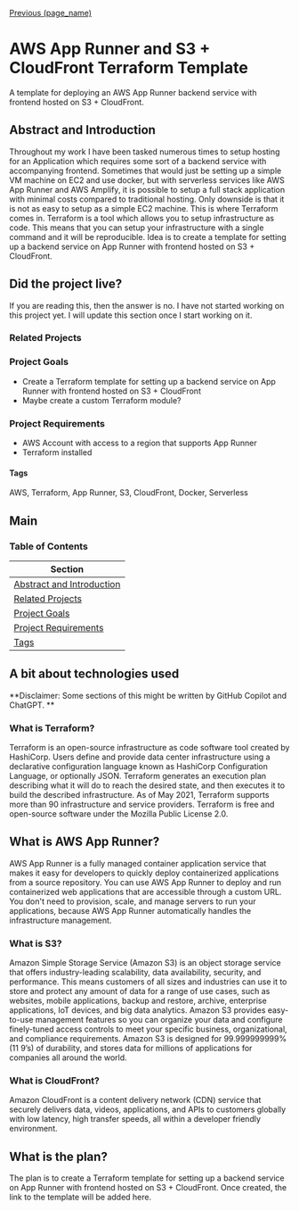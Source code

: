 <!-- Each page should have a link to the previous page and (if applicable)the next page. -->
[Previous (page_name)](../README.md)

<!-- Specify the project name, use Pascal Case with spaces. For example, "2M Ham Radio Amplifier". -->
# AWS App Runner and S3 + CloudFront Terraform Template
A template for deploying an AWS App Runner backend service with frontend hosted on S3 + CloudFront.

<!-- Short description of the project and what it is. -->
## Abstract and Introduction
Throughout my work I have been tasked numerous times to setup hosting for an Application which requires
some sort of a backend service with accompanying frontend. Sometimes that would just be setting up a simple VM machine on EC2 and use docker, but with serverless services like AWS App Runner and AWS Amplify, it is possible to setup a full stack application with minimal costs compared to traditional hosting. Only downside is that it is not as easy to setup as a simple EC2 machine. This is where Terraform comes in. Terraform is a tool which allows you to setup infrastructure as code. This means that you can setup your infrastructure with a single command and it will be reproducible. Idea is to create a template for setting up a backend service on App Runner with frontend hosted on S3 + CloudFront. 

<!-- Did the project live section start-->
## Did the project live?
If you are reading this, then the answer is no. I have not started working on this project yet. I will update this section once I start working on it.

<!-- List the projects that could be related to this project. For example, if this project is a 2M Ham Radio Amplifier, then the related projects could be a 70cm Ham Radio Amplifier and a 6M Ham Radio Amplifier. -->
### Related Projects

<!-- List the goals of the project. For example, if this project is a 2M Ham Radio Amplifier, then the goals could be to build a 2M Ham Radio Amplifier that is capable of 100W output. -->
### Project Goals
- Create a Terraform template for setting up a backend service on App Runner with frontend hosted on S3 + CloudFront
- Maybe create a custom Terraform module?

<!-- List the requirements of the project. For example, if this project is a 2M Ham Radio Amplifier, then the requirements could be W6PXL pallet, some coax, etc -->
### Project Requirements
- AWS Account with access to a region that supports App Runner
- Terraform installed

<!-- Tags are used to categorize projects. For example, if this project is a 2M Ham Radio Amplifier, then the tags could be "Ham Radio", "Radio Engineering" -->
#### Tags
AWS, Terraform, App Runner, S3, CloudFront, Docker, Serverless
## Main

### Table of Contents
| Section  |
| ---  |
| [Abstract and Introduction](#abstract-and-introduction) | 
| [Related Projects](#related-projects) | 
| [Project Goals](#project-goals) | 
| [Project Requirements](#project-requirements) | 
| [Tags](#tags) | 

## A bit about technologies used
**Disclaimer: Some sections of this might be written by GitHub Copilot and ChatGPT.
**


### What is Terraform?
Terraform is an open-source infrastructure as code software tool created by HashiCorp. Users define and provide data center infrastructure using a declarative configuration language known as HashiCorp Configuration Language, or optionally JSON. Terraform generates an execution plan describing what it will do to reach the desired state, and then executes it to build the described infrastructure. As of May 2021, Terraform supports more than 90 infrastructure and service providers. Terraform is free and open-source software under the Mozilla Public License 2.0. 

## What is AWS App Runner?
AWS App Runner is a fully managed container application service that makes it easy for developers to quickly deploy containerized applications from a source repository. You can use AWS App Runner to deploy and run containerized web applications that are accessible through a custom URL. You don't need to provision, scale, and manage servers to run your applications, because AWS App Runner automatically handles the infrastructure management.

### What is S3?
Amazon Simple Storage Service (Amazon S3) is an object storage service that offers industry-leading scalability, data availability, security, and performance. This means customers of all sizes and industries can use it to store and protect any amount of data for a range of use cases, such as websites, mobile applications, backup and restore, archive, enterprise applications, IoT devices, and big data analytics. Amazon S3 provides easy-to-use management features so you can organize your data and configure finely-tuned access controls to meet your specific business, organizational, and compliance requirements. Amazon S3 is designed for 99.999999999% (11 9’s) of durability, and stores data for millions of applications for companies all around the world.

### What is CloudFront?
Amazon CloudFront is a content delivery network (CDN) service that securely delivers data, videos, applications, and APIs to customers globally with low latency, high transfer speeds, all within a developer friendly environment.

## What is the plan?
The plan is to create a Terraform template for setting up a backend service on App Runner with frontend hosted on S3 + CloudFront. Once created, the link to the template will be added here.